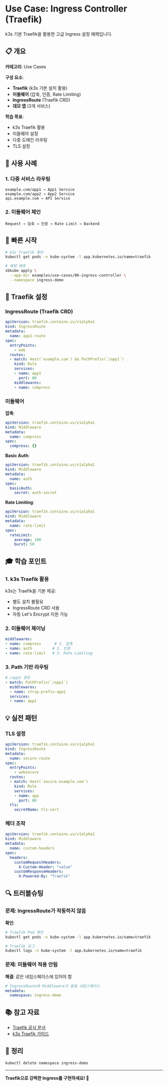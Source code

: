 # Use Case: Ingress Controller (Traefik)

k3s 기본 Traefik을 활용한 고급 Ingress 설정 예제입니다.

## 📋 개요

**카테고리**: Use Cases

**구성 요소**:
- **Traefik** (k3s 기본 설치 활용)
- **미들웨어** (압축, 인증, Rate Limiting)
- **IngressRoute** (Traefik CRD)
- **데모 앱** (3개 서비스)

**학습 목표**:
- k3s Traefik 활용
- 미들웨어 설정
- 다중 도메인 라우팅
- TLS 설정

## 🎯 사용 사례

### 1. 다중 서비스 라우팅
```
example.com/app1 → App1 Service
example.com/app2 → App2 Service
api.example.com → API Service
```

### 2. 미들웨어 체인
```
Request → 압축 → 인증 → Rate Limit → Backend
```

## 🚀 빠른 시작

```bash
# k3s Traefik 확인
kubectl get pods -n kube-system -l app.kubernetes.io/name=traefik

# 예제 배포
sbkube apply \
  --app-dir examples/use-cases/06-ingress-controller \
  --namespace ingress-demo
```

## 📖 Traefik 설정

### IngressRoute (Traefik CRD)

```yaml
apiVersion: traefik.containo.us/v1alpha1
kind: IngressRoute
metadata:
  name: app1-route
spec:
  entryPoints:
    - web
  routes:
  - match: Host(`example.com`) && PathPrefix(`/app1`)
    kind: Rule
    services:
    - name: app1
      port: 80
    middlewares:
    - name: compress
```

### 미들웨어

**압축**:
```yaml
apiVersion: traefik.containo.us/v1alpha1
kind: Middleware
metadata:
  name: compress
spec:
  compress: {}
```

**Basic Auth**:
```yaml
apiVersion: traefik.containo.us/v1alpha1
kind: Middleware
metadata:
  name: auth
spec:
  basicAuth:
    secret: auth-secret
```

**Rate Limiting**:
```yaml
apiVersion: traefik.containo.us/v1alpha1
kind: Middleware
metadata:
  name: rate-limit
spec:
  rateLimit:
    average: 100
    burst: 50
```

## 🎓 학습 포인트

### 1. k3s Traefik 활용

k3s는 Traefik을 기본 제공:
- 별도 설치 불필요
- IngressRoute CRD 사용
- 자동 Let's Encrypt 지원 가능

### 2. 미들웨어 체이닝

```yaml
middlewares:
- name: compress      # 1. 압축
- name: auth         # 2. 인증
- name: rate-limit   # 3. Rate Limiting
```

### 3. Path 기반 라우팅

```yaml
# /app1 경로
- match: PathPrefix(`/app1`)
  middlewares:
  - name: strip-prefix-app1
  services:
  - name: app1
```

## 💡 실전 패턴

### TLS 설정

```yaml
apiVersion: traefik.containo.us/v1alpha1
kind: IngressRoute
metadata:
  name: secure-route
spec:
  entryPoints:
    - websecure
  routes:
  - match: Host(`secure.example.com`)
    kind: Rule
    services:
    - name: app
      port: 80
  tls:
    secretName: tls-cert
```

### 헤더 조작

```yaml
apiVersion: traefik.containo.us/v1alpha1
kind: Middleware
metadata:
  name: custom-headers
spec:
  headers:
    customRequestHeaders:
      X-Custom-Header: "value"
    customResponseHeaders:
      X-Powered-By: "Traefik"
```

## 🔍 트러블슈팅

### 문제: IngressRoute가 작동하지 않음

**확인**:
```bash
# Traefik Pod 확인
kubectl get pods -n kube-system -l app.kubernetes.io/name=traefik

# Traefik 로그
kubectl logs -n kube-system -l app.kubernetes.io/name=traefik
```

### 문제: 미들웨어 적용 안됨

**해결**: 같은 네임스페이스에 있어야 함
```yaml
# IngressRoute와 Middleware가 동일 네임스페이스
metadata:
  namespace: ingress-demo
```

## 📚 참고 자료

- [Traefik 공식 문서](https://doc.traefik.io/traefik/)
- [k3s Traefik 가이드](https://docs.k3s.io/networking#traefik-ingress-controller)

## 🧹 정리

```bash
kubectl delete namespace ingress-demo
```

---

**Traefik으로 강력한 Ingress를 구현하세요! 🚦**
